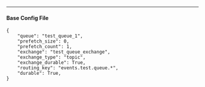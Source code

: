 -----------------------------
#### Base Config File
````
{
    "queue": "test_queue_1",
    "prefetch_size": 0,
    "prefetch_count": 1,
    "exchange": "test_queue_exchange",
    "exchange_type": "topic",
    "exchange_durable": True,
    "routing_key": "events.test.queue.*",
    "durable": True,
}
````